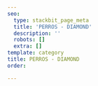```yaml
---
seo:
  type: stackbit_page_meta
  title: 'PERROS - DIAMOND'
  description: ''
  robots: []
  extra: []
template: category
title: PERROS - DIAMOND
order: 

---
```

